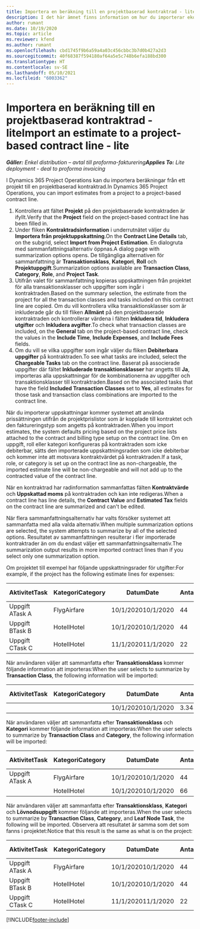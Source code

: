 ```yaml
---
title: Importera en beräkning till en projektbaserad kontraktrad - lite
description: I det här ämnet finns information om hur du importerar ekonomiska uppskattningar från ett projekt till en kontraktrad.
author: rumant
ms.date: 10/19/2020
ms.topic: article
ms.reviewer: kfend
ms.author: rumant
ms.openlocfilehash: cbd1745f9b6a59a4a03c456cbbc3b7d0b427a2d3
ms.sourcegitcommit: 40f68387f594180af64a5e5c748b6efa188bd300
ms.translationtype: HT
ms.contentlocale: sv-SE
ms.lasthandoff: 05/10/2021
ms.locfileid: "6003362"
---
```

# <a name="import-an-estimate-to-a-project-based-contract-line---lite"></a><span data-ttu-id="48350-103">Importera en beräkning till en projektbaserad kontraktrad - lite</span><span class="sxs-lookup"><span data-stu-id="48350-103">Import an estimate to a project-based contract line - lite</span></span>

<span data-ttu-id="48350-104">_**Gäller:** Enkel distribution – avtal till proforma-fakturering_</span><span class="sxs-lookup"><span data-stu-id="48350-104">_**Applies To:** Lite deployment - deal to proforma invoicing_</span></span>

<span data-ttu-id="48350-105">I Dynamics 365 Project Operations kan du importera beräkningar från ett projekt till en projektbaserad kontraktrad.</span><span class="sxs-lookup"><span data-stu-id="48350-105">In Dynamics 365 Project Operations, you can import estimates from a project to a project-based contract line.</span></span>

1. <span data-ttu-id="48350-106">Kontrollera att fältet **Projekt** på den projektbaserade kontraktraden är ifyllt.</span><span class="sxs-lookup"><span data-stu-id="48350-106">Verify that the **Project** field on the project-based contract line has been filled in.</span></span>
2. <span data-ttu-id="48350-107">Under fliken **Kontraktradsinformation** i underrutnätet väljer du **Importera från projektuppskattning**.</span><span class="sxs-lookup"><span data-stu-id="48350-107">On the **Contract Line Details** tab, on the subgrid, select **Import from Project Estimation**.</span></span> <span data-ttu-id="48350-108">En dialogruta med sammanfattningsalternativ öppnas.</span><span class="sxs-lookup"><span data-stu-id="48350-108">A dialog page with summarization options opens.</span></span> <span data-ttu-id="48350-109">De tillgängliga alternativen för sammanfattning är **Transaktionsklass**, **Kategori**, **Roll** och **Projektuppgift**.</span><span class="sxs-lookup"><span data-stu-id="48350-109">Summarization options available are **Transaction Class**, **Category**, **Role**, and **Project Task**.</span></span>
3. <span data-ttu-id="48350-110">Utifrån valet för sammanfattning kopieras uppskattningen från projektet för alla transaktionsklasser och uppgifter som ingår i kontraktraden.</span><span class="sxs-lookup"><span data-stu-id="48350-110">Based on the summary selection, the estimate from the project for all the transaction classes and tasks included on this contract line are copied.</span></span> <span data-ttu-id="48350-111">Om du vill kontrollera vilka transaktionsklasser som är inkluderade går du till fliken **Allmänt** på den projektbaserade kontraktraden och kontrollerar värdena i fälten **Inkludera tid**, **Inkludera utgifter** och **Inkludera avgifter**.</span><span class="sxs-lookup"><span data-stu-id="48350-111">To check what transaction classes are included, on the **General** tab on the project-based contract line, check the values in the **Include Time**, **Include Expenses**, and **Include Fees** fields.</span></span> 
4. <span data-ttu-id="48350-112">Om du vill se vilka uppgifter som ingår väljer du fliken **Debiterbara uppgifter** på kontraktraden.</span><span class="sxs-lookup"><span data-stu-id="48350-112">To see what tasks are included, select the **Chargeable Tasks** tab on the contract line.</span></span> <span data-ttu-id="48350-113">Baserat på associerade uppgifter där fältet **Inkluderade transaktionsklasser** har angetts till **Ja**, importeras alla uppskattningar för de kombinationerna av uppgifter och transaktionsklasser till kontraktraden.</span><span class="sxs-lookup"><span data-stu-id="48350-113">Based on the associated tasks that have the field **Included Transaction Classes** set to **Yes**, all estimates for those task and transaction class combinations are imported to the contract line.</span></span>

<span data-ttu-id="48350-114">När du importerar uppskattningar kommer systemet att använda prissättningen utifrån de projektprislistor som är kopplade till kontraktet och den faktureringstyp som angetts på kontraktraden.</span><span class="sxs-lookup"><span data-stu-id="48350-114">When you import estimates, the system defaults pricing based on the project price lists attached to the contract and billing type setup on the contract line.</span></span> <span data-ttu-id="48350-115">Om en uppgift, roll eller kategori konfigureras på kontraktraden som icke debiterbar, sätts den importerade uppskattningsraden som icke debiterbar och kommer inte att motsvara kontraktvärdet på kontraktraden.</span><span class="sxs-lookup"><span data-stu-id="48350-115">If a task, role, or category is set up on the contract line as non-chargeable, the imported estimate line will be non-chargeable and will not add up to the contracted value of the contract line.</span></span>

<span data-ttu-id="48350-116">När en kontraktrad har radinformation sammanfattas fälten **Kontraktvärde** och **Uppskattad moms** på kontraktraden och kan inte redigeras.</span><span class="sxs-lookup"><span data-stu-id="48350-116">When a contract line has line details, the **Contract Value** and **Estimated Tax** fields on the contract line are summarized and can't be edited.</span></span>

<span data-ttu-id="48350-117">När flera sammanfattningsalternativ har valts försöker systemet att sammanfatta med alla valda alternativ.</span><span class="sxs-lookup"><span data-stu-id="48350-117">When multiple summarization options are selected, the system attempts to summarize by all of the selected options.</span></span> <span data-ttu-id="48350-118">Resultatet av sammanfattningen resulterar i fler importerade kontraktrader än om du endast väljer ett sammanfattningsalternativ.</span><span class="sxs-lookup"><span data-stu-id="48350-118">The summarization output results in more imported contract lines than if you select only one summarization option.</span></span>

<span data-ttu-id="48350-119">Om projektet till exempel har följande uppskattningsrader för utgifter:</span><span class="sxs-lookup"><span data-stu-id="48350-119">For example, if the project has the following estimate lines for expenses:</span></span>

| <span data-ttu-id="48350-120">Aktivitet</span><span class="sxs-lookup"><span data-stu-id="48350-120">Task</span></span> | <span data-ttu-id="48350-121">Kategori</span><span class="sxs-lookup"><span data-stu-id="48350-121">Category</span></span> | <span data-ttu-id="48350-122">Datum</span><span class="sxs-lookup"><span data-stu-id="48350-122">Date</span></span> | <span data-ttu-id="48350-123">Antal</span><span class="sxs-lookup"><span data-stu-id="48350-123">Quantity</span></span> | <span data-ttu-id="48350-124">Enhetspris</span><span class="sxs-lookup"><span data-stu-id="48350-124">Unit price</span></span> | <span data-ttu-id="48350-125">Belopp</span><span class="sxs-lookup"><span data-stu-id="48350-125">Amount</span></span> |
| --- | --- | --- | --- | --- | --- |
| <span data-ttu-id="48350-126">Uppgift A</span><span class="sxs-lookup"><span data-stu-id="48350-126">Task A</span></span> | <span data-ttu-id="48350-127">Flyg</span><span class="sxs-lookup"><span data-stu-id="48350-127">Airfare</span></span> | <span data-ttu-id="48350-128">10/1/2020</span><span class="sxs-lookup"><span data-stu-id="48350-128">10/1/2020</span></span> | <span data-ttu-id="48350-129">4</span><span class="sxs-lookup"><span data-stu-id="48350-129">4</span></span> | <span data-ttu-id="48350-130">400</span><span class="sxs-lookup"><span data-stu-id="48350-130">400</span></span> | <span data-ttu-id="48350-131">1600</span><span class="sxs-lookup"><span data-stu-id="48350-131">1600</span></span> |
| <span data-ttu-id="48350-132">Uppgift B</span><span class="sxs-lookup"><span data-stu-id="48350-132">Task B</span></span> | <span data-ttu-id="48350-133">Hotell</span><span class="sxs-lookup"><span data-stu-id="48350-133">Hotel</span></span> | <span data-ttu-id="48350-134">10/1/2020</span><span class="sxs-lookup"><span data-stu-id="48350-134">10/1/2020</span></span> | <span data-ttu-id="48350-135">4</span><span class="sxs-lookup"><span data-stu-id="48350-135">4</span></span> | <span data-ttu-id="48350-136">200</span><span class="sxs-lookup"><span data-stu-id="48350-136">200</span></span> | <span data-ttu-id="48350-137">800</span><span class="sxs-lookup"><span data-stu-id="48350-137">800</span></span> |
| <span data-ttu-id="48350-138">Uppgift C</span><span class="sxs-lookup"><span data-stu-id="48350-138">Task C</span></span> | <span data-ttu-id="48350-139">Hotell</span><span class="sxs-lookup"><span data-stu-id="48350-139">Hotel</span></span> | <span data-ttu-id="48350-140">11/1/2020</span><span class="sxs-lookup"><span data-stu-id="48350-140">11/1/2020</span></span> | <span data-ttu-id="48350-141">2</span><span class="sxs-lookup"><span data-stu-id="48350-141">2</span></span> | <span data-ttu-id="48350-142">200</span><span class="sxs-lookup"><span data-stu-id="48350-142">200</span></span> | <span data-ttu-id="48350-143">400</span><span class="sxs-lookup"><span data-stu-id="48350-143">400</span></span> |

<span data-ttu-id="48350-144">När användaren väljer att sammanfatta efter **Transaktionsklass** kommer följande information att importeras:</span><span class="sxs-lookup"><span data-stu-id="48350-144">When the user selects to summarize by **Transaction Class**, the following information will be imported:</span></span>

| <span data-ttu-id="48350-145">Aktivitet</span><span class="sxs-lookup"><span data-stu-id="48350-145">Task</span></span> | <span data-ttu-id="48350-146">Kategori</span><span class="sxs-lookup"><span data-stu-id="48350-146">Category</span></span> | <span data-ttu-id="48350-147">Datum</span><span class="sxs-lookup"><span data-stu-id="48350-147">Date</span></span> | <span data-ttu-id="48350-148">Antal</span><span class="sxs-lookup"><span data-stu-id="48350-148">Quantity</span></span> | <span data-ttu-id="48350-149">Enhetspris</span><span class="sxs-lookup"><span data-stu-id="48350-149">Unit price</span></span> | <span data-ttu-id="48350-150">Belopp</span><span class="sxs-lookup"><span data-stu-id="48350-150">Amount</span></span> |
| --- | --- | --- | --- | --- | --- |
| &nbsp; | &nbsp; | <span data-ttu-id="48350-151">10/1/2020</span><span class="sxs-lookup"><span data-stu-id="48350-151">10/1/2020</span></span> | <span data-ttu-id="48350-152">3.34</span><span class="sxs-lookup"><span data-stu-id="48350-152">3.34</span></span> | <span data-ttu-id="48350-153">840</span><span class="sxs-lookup"><span data-stu-id="48350-153">840</span></span> | <span data-ttu-id="48350-154">2800</span><span class="sxs-lookup"><span data-stu-id="48350-154">2800</span></span> |

<span data-ttu-id="48350-155">När användaren väljer att sammanfatta efter **Transaktionsklass** och **Kategori** kommer följande information att importeras:</span><span class="sxs-lookup"><span data-stu-id="48350-155">When the user selects to summarize by **Transaction Class** and **Category**, the following information will be imported:</span></span>

| <span data-ttu-id="48350-156">Aktivitet</span><span class="sxs-lookup"><span data-stu-id="48350-156">Task</span></span> | <span data-ttu-id="48350-157">Kategori</span><span class="sxs-lookup"><span data-stu-id="48350-157">Category</span></span> | <span data-ttu-id="48350-158">Datum</span><span class="sxs-lookup"><span data-stu-id="48350-158">Date</span></span> | <span data-ttu-id="48350-159">Antal</span><span class="sxs-lookup"><span data-stu-id="48350-159">Quantity</span></span> | <span data-ttu-id="48350-160">Enhetspris</span><span class="sxs-lookup"><span data-stu-id="48350-160">Unit price</span></span> | <span data-ttu-id="48350-161">Belopp</span><span class="sxs-lookup"><span data-stu-id="48350-161">Amount</span></span> |
| --- | --- | --- | --- | --- | --- |
| <span data-ttu-id="48350-162">Uppgift A</span><span class="sxs-lookup"><span data-stu-id="48350-162">Task A</span></span> | <span data-ttu-id="48350-163">Flyg</span><span class="sxs-lookup"><span data-stu-id="48350-163">Airfare</span></span> | <span data-ttu-id="48350-164">10/1/2020</span><span class="sxs-lookup"><span data-stu-id="48350-164">10/1/2020</span></span> | <span data-ttu-id="48350-165">4</span><span class="sxs-lookup"><span data-stu-id="48350-165">4</span></span> | <span data-ttu-id="48350-166">400</span><span class="sxs-lookup"><span data-stu-id="48350-166">400</span></span> | <span data-ttu-id="48350-167">1600</span><span class="sxs-lookup"><span data-stu-id="48350-167">1600</span></span> |
| &nbsp;| <span data-ttu-id="48350-168">Hotell</span><span class="sxs-lookup"><span data-stu-id="48350-168">Hotel</span></span> | <span data-ttu-id="48350-169">10/1/2020</span><span class="sxs-lookup"><span data-stu-id="48350-169">10/1/2020</span></span> | <span data-ttu-id="48350-170">6</span><span class="sxs-lookup"><span data-stu-id="48350-170">6</span></span> | <span data-ttu-id="48350-171">200</span><span class="sxs-lookup"><span data-stu-id="48350-171">200</span></span> | <span data-ttu-id="48350-172">1200</span><span class="sxs-lookup"><span data-stu-id="48350-172">1200</span></span> |

<span data-ttu-id="48350-173">När användaren väljer att sammanfatta efter **Transaktionsklass**, **Kategori** och **Lövnodsuppgift** kommer följande att importeras.</span><span class="sxs-lookup"><span data-stu-id="48350-173">When the user selects to summarize by **Transaction Class**, **Category**, and **Leaf Node Task**, the following will be imported.</span></span> <span data-ttu-id="48350-174">Observera att resultatet är samma som det som fanns i projektet:</span><span class="sxs-lookup"><span data-stu-id="48350-174">Notice that this result is the same as what is on the project:</span></span>

| <span data-ttu-id="48350-175">Aktivitet</span><span class="sxs-lookup"><span data-stu-id="48350-175">Task</span></span> | <span data-ttu-id="48350-176">Kategori</span><span class="sxs-lookup"><span data-stu-id="48350-176">Category</span></span> | <span data-ttu-id="48350-177">Datum</span><span class="sxs-lookup"><span data-stu-id="48350-177">Date</span></span> | <span data-ttu-id="48350-178">Antal</span><span class="sxs-lookup"><span data-stu-id="48350-178">Quantity</span></span> | <span data-ttu-id="48350-179">Enhetspris</span><span class="sxs-lookup"><span data-stu-id="48350-179">Unit price</span></span> | <span data-ttu-id="48350-180">Belopp</span><span class="sxs-lookup"><span data-stu-id="48350-180">Amount</span></span> |
| --- | --- | --- | --- | --- | --- |
| <span data-ttu-id="48350-181">Uppgift A</span><span class="sxs-lookup"><span data-stu-id="48350-181">Task A</span></span> | <span data-ttu-id="48350-182">Flyg</span><span class="sxs-lookup"><span data-stu-id="48350-182">Airfare</span></span> | <span data-ttu-id="48350-183">10/1/2020</span><span class="sxs-lookup"><span data-stu-id="48350-183">10/1/2020</span></span> | <span data-ttu-id="48350-184">4</span><span class="sxs-lookup"><span data-stu-id="48350-184">4</span></span> | <span data-ttu-id="48350-185">400</span><span class="sxs-lookup"><span data-stu-id="48350-185">400</span></span> | <span data-ttu-id="48350-186">1600</span><span class="sxs-lookup"><span data-stu-id="48350-186">1600</span></span> |
| <span data-ttu-id="48350-187">Uppgift B</span><span class="sxs-lookup"><span data-stu-id="48350-187">Task B</span></span> | <span data-ttu-id="48350-188">Hotell</span><span class="sxs-lookup"><span data-stu-id="48350-188">Hotel</span></span> | <span data-ttu-id="48350-189">10/1/2020</span><span class="sxs-lookup"><span data-stu-id="48350-189">10/1/2020</span></span> | <span data-ttu-id="48350-190">4</span><span class="sxs-lookup"><span data-stu-id="48350-190">4</span></span> | <span data-ttu-id="48350-191">200</span><span class="sxs-lookup"><span data-stu-id="48350-191">200</span></span> | <span data-ttu-id="48350-192">800</span><span class="sxs-lookup"><span data-stu-id="48350-192">800</span></span> |
| <span data-ttu-id="48350-193">Uppgift C</span><span class="sxs-lookup"><span data-stu-id="48350-193">Task C</span></span> | <span data-ttu-id="48350-194">Hotell</span><span class="sxs-lookup"><span data-stu-id="48350-194">Hotel</span></span> | <span data-ttu-id="48350-195">11/1/2020</span><span class="sxs-lookup"><span data-stu-id="48350-195">11/1/2020</span></span> | <span data-ttu-id="48350-196">2</span><span class="sxs-lookup"><span data-stu-id="48350-196">2</span></span> | <span data-ttu-id="48350-197">200</span><span class="sxs-lookup"><span data-stu-id="48350-197">200</span></span> | <span data-ttu-id="48350-198">400</span><span class="sxs-lookup"><span data-stu-id="48350-198">400</span></span> |


[!INCLUDE[footer-include](../../includes/footer-banner.md)]